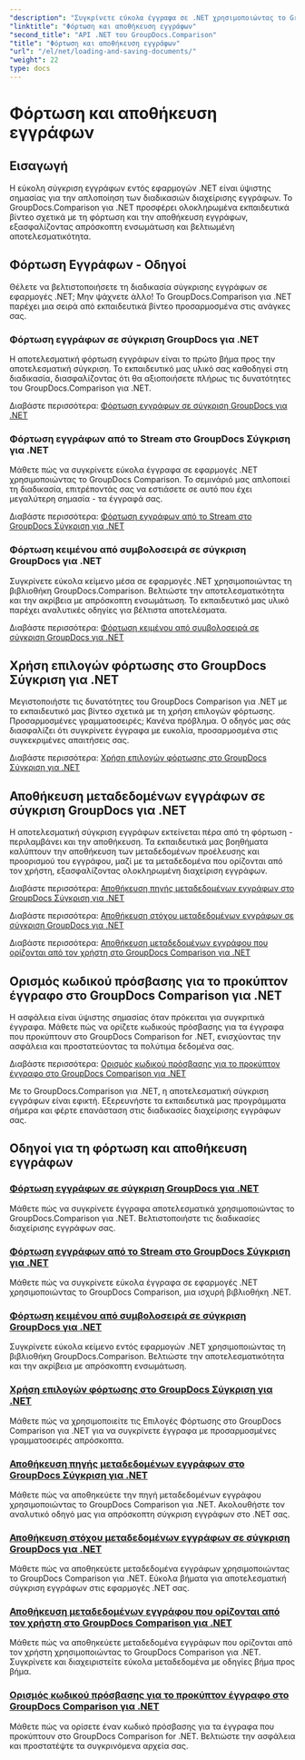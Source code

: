```yaml
---
"description": "Συγκρίνετε εύκολα έγγραφα σε .NET χρησιμοποιώντας το GroupDocs.Comparison για .NET. Μάθετε πώς να φορτώνετε, να αποθηκεύετε και να χρησιμοποιείτε τις επιλογές φόρτωσης για αποτελεσματική διαχείριση εγγράφων."
"linktitle": "Φόρτωση και αποθήκευση εγγράφων"
"second_title": "API .NET του GroupDocs.Comparison"
"title": "Φόρτωση και αποθήκευση εγγράφων"
"url": "/el/net/loading-and-saving-documents/"
"weight": 22
type: docs
---
```

# Φόρτωση και αποθήκευση εγγράφων

## Εισαγωγή

Η εύκολη σύγκριση εγγράφων εντός εφαρμογών .NET είναι ύψιστης σημασίας για την απλοποίηση των διαδικασιών διαχείρισης εγγράφων. Το GroupDocs.Comparison για .NET προσφέρει ολοκληρωμένα εκπαιδευτικά βίντεο σχετικά με τη φόρτωση και την αποθήκευση εγγράφων, εξασφαλίζοντας απρόσκοπτη ενσωμάτωση και βελτιωμένη αποτελεσματικότητα.

## Φόρτωση Εγγράφων - Οδηγοί

Θέλετε να βελτιστοποιήσετε τη διαδικασία σύγκρισης εγγράφων σε εφαρμογές .NET; Μην ψάχνετε άλλο! Το GroupDocs.Comparison για .NET παρέχει μια σειρά από εκπαιδευτικά βίντεο προσαρμοσμένα στις ανάγκες σας.

### Φόρτωση εγγράφων σε σύγκριση GroupDocs για .NET

Η αποτελεσματική φόρτωση εγγράφων είναι το πρώτο βήμα προς την αποτελεσματική σύγκριση. Το εκπαιδευτικό μας υλικό σας καθοδηγεί στη διαδικασία, διασφαλίζοντας ότι θα αξιοποιήσετε πλήρως τις δυνατότητες του GroupDocs.Comparison για .NET.

Διαβάστε περισσότερα: [Φόρτωση εγγράφων σε σύγκριση GroupDocs για .NET](./loading-documents/)

### Φόρτωση εγγράφων από το Stream στο GroupDocs Σύγκριση για .NET

Μάθετε πώς να συγκρίνετε εύκολα έγγραφα σε εφαρμογές .NET χρησιμοποιώντας το GroupDocs Comparison. Το σεμινάριό μας απλοποιεί τη διαδικασία, επιτρέποντάς σας να εστιάσετε σε αυτό που έχει μεγαλύτερη σημασία - τα έγγραφά σας.

Διαβάστε περισσότερα: [Φόρτωση εγγράφων από το Stream στο GroupDocs Σύγκριση για .NET](./loading-documents-from-stream/)

### Φόρτωση κειμένου από συμβολοσειρά σε σύγκριση GroupDocs για .NET

Συγκρίνετε εύκολα κείμενο μέσα σε εφαρμογές .NET χρησιμοποιώντας τη βιβλιοθήκη GroupDocs.Comparison. Βελτιώστε την αποτελεσματικότητα και την ακρίβεια με απρόσκοπτη ενσωμάτωση. Το εκπαιδευτικό μας υλικό παρέχει αναλυτικές οδηγίες για βέλτιστα αποτελέσματα.

Διαβάστε περισσότερα: [Φόρτωση κειμένου από συμβολοσειρά σε σύγκριση GroupDocs για .NET](./loading-text-from-string/)

## Χρήση επιλογών φόρτωσης στο GroupDocs Σύγκριση για .NET

Μεγιστοποιήστε τις δυνατότητες του GroupDocs Comparison για .NET με το εκπαιδευτικό μας βίντεο σχετικά με τη χρήση επιλογών φόρτωσης. Προσαρμοσμένες γραμματοσειρές; Κανένα πρόβλημα. Ο οδηγός μας σάς διασφαλίζει ότι συγκρίνετε έγγραφα με ευκολία, προσαρμοσμένα στις συγκεκριμένες απαιτήσεις σας.

Διαβάστε περισσότερα: [Χρήση επιλογών φόρτωσης στο GroupDocs Σύγκριση για .NET](./using-load-options/)

## Αποθήκευση μεταδεδομένων εγγράφων σε σύγκριση GroupDocs για .NET

Η αποτελεσματική σύγκριση εγγράφων εκτείνεται πέρα από τη φόρτωση - περιλαμβάνει και την αποθήκευση. Τα εκπαιδευτικά μας βοηθήματα καλύπτουν την αποθήκευση των μεταδεδομένων προέλευσης και προορισμού του εγγράφου, μαζί με τα μεταδεδομένα που ορίζονται από τον χρήστη, εξασφαλίζοντας ολοκληρωμένη διαχείριση εγγράφων.

Διαβάστε περισσότερα: [Αποθήκευση πηγής μεταδεδομένων εγγράφων στο GroupDocs Σύγκριση για .NET](./saving-documents-metadata-source/)

Διαβάστε περισσότερα: [Αποθήκευση στόχου μεταδεδομένων εγγράφων σε σύγκριση GroupDocs για .NET](./saving-documents-metadata-target/)

Διαβάστε περισσότερα: [Αποθήκευση μεταδεδομένων εγγράφου που ορίζονται από τον χρήστη στο GroupDocs Comparison για .NET](./saving-user-defined-document-metadata/)

## Ορισμός κωδικού πρόσβασης για το προκύπτον έγγραφο στο GroupDocs Comparison για .NET

Η ασφάλεια είναι ύψιστης σημασίας όταν πρόκειται για συγκριτικά έγγραφα. Μάθετε πώς να ορίζετε κωδικούς πρόσβασης για τα έγγραφα που προκύπτουν στο GroupDocs Comparison for .NET, ενισχύοντας την ασφάλεια και προστατεύοντας τα πολύτιμα δεδομένα σας.

Διαβάστε περισσότερα: [Ορισμός κωδικού πρόσβασης για το προκύπτον έγγραφο στο GroupDocs Comparison για .NET](./setting-password-for-resultant-document/)

Με το GroupDocs.Comparison για .NET, η αποτελεσματική σύγκριση εγγράφων είναι εφικτή. Εξερευνήστε τα εκπαιδευτικά μας προγράμματα σήμερα και φέρτε επανάσταση στις διαδικασίες διαχείρισης εγγράφων σας.
## Οδηγοί για τη φόρτωση και αποθήκευση εγγράφων
### [Φόρτωση εγγράφων σε σύγκριση GroupDocs για .NET](./loading-documents/)
Μάθετε πώς να συγκρίνετε έγγραφα αποτελεσματικά χρησιμοποιώντας το GroupDocs.Comparison για .NET. Βελτιστοποιήστε τις διαδικασίες διαχείρισης εγγράφων σας.
### [Φόρτωση εγγράφων από το Stream στο GroupDocs Σύγκριση για .NET](./loading-documents-from-stream/)
Μάθετε πώς να συγκρίνετε εύκολα έγγραφα σε εφαρμογές .NET χρησιμοποιώντας το GroupDocs Comparison, μια ισχυρή βιβλιοθήκη .NET.
### [Φόρτωση κειμένου από συμβολοσειρά σε σύγκριση GroupDocs για .NET](./loading-text-from-string/)
Συγκρίνετε εύκολα κείμενο εντός εφαρμογών .NET χρησιμοποιώντας τη βιβλιοθήκη GroupDocs.Comparison. Βελτιώστε την αποτελεσματικότητα και την ακρίβεια με απρόσκοπτη ενσωμάτωση.
### [Χρήση επιλογών φόρτωσης στο GroupDocs Σύγκριση για .NET](./using-load-options/)
Μάθετε πώς να χρησιμοποιείτε τις Επιλογές Φόρτωσης στο GroupDocs Comparison για .NET για να συγκρίνετε έγγραφα με προσαρμοσμένες γραμματοσειρές απρόσκοπτα.
### [Αποθήκευση πηγής μεταδεδομένων εγγράφων στο GroupDocs Σύγκριση για .NET](./saving-documents-metadata-source/)
Μάθετε πώς να αποθηκεύετε την πηγή μεταδεδομένων εγγράφου χρησιμοποιώντας το GroupDocs Comparison για .NET. Ακολουθήστε τον αναλυτικό οδηγό μας για απρόσκοπτη σύγκριση εγγράφων στο .NET σας.
### [Αποθήκευση στόχου μεταδεδομένων εγγράφων σε σύγκριση GroupDocs για .NET](./saving-documents-metadata-target/)
Μάθετε πώς να αποθηκεύετε μεταδεδομένα εγγράφων χρησιμοποιώντας το GroupDocs Comparison για .NET. Εύκολα βήματα για αποτελεσματική σύγκριση εγγράφων στις εφαρμογές .NET σας.
### [Αποθήκευση μεταδεδομένων εγγράφου που ορίζονται από τον χρήστη στο GroupDocs Comparison για .NET](./saving-user-defined-document-metadata/)
Μάθετε πώς να αποθηκεύετε μεταδεδομένα εγγράφων που ορίζονται από τον χρήστη χρησιμοποιώντας το GroupDocs Comparison για .NET. Συγκρίνετε και διαχειριστείτε εύκολα μεταδεδομένα με οδηγίες βήμα προς βήμα.
### [Ορισμός κωδικού πρόσβασης για το προκύπτον έγγραφο στο GroupDocs Comparison για .NET](./setting-password-for-resultant-document/)
Μάθετε πώς να ορίσετε έναν κωδικό πρόσβασης για τα έγγραφα που προκύπτουν στο GroupDocs Comparison for .NET. Βελτιώστε την ασφάλεια και προστατέψτε τα συγκρινόμενα αρχεία σας.
